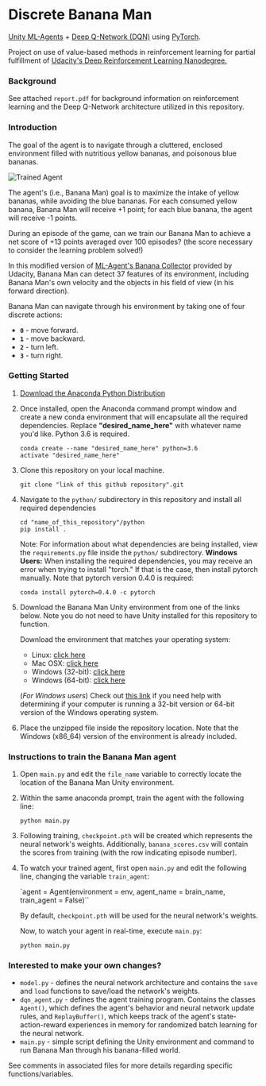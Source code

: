 [//]: # (Image References)

[image1]: https://user-images.githubusercontent.com/10624937/42135619-d90f2f28-7d12-11e8-8823-82b970a54d7e.gif "Trained Agent"

# Discrete Banana Man
[Unity ML-Agents](https://unity3d.com/machine-learning) + [Deep Q-Network (DQN)](https://deepmind.com/research/dqn/) using [PyTorch](https://pytorch.org/).

Project on use of value-based methods in reinforcement learning for partial fulfillment of [Udacity's Deep Reinforcement Learning Nanodegree.](https://www.udacity.com/course/deep-reinforcement-learning-nanodegree--nd893)

### Background

See attached ```report.pdf``` for background information on reinforcement learning and the Deep Q-Network architecture utilized in this repository.

### Introduction

The goal of the agent is to navigate through a cluttered, enclosed environment filled with nutritious yellow bananas, and poisonous blue bananas.

![Trained Agent][image1]

The agent's (i.e., Banana Man) goal is to maximize the intake of yellow bananas, while avoiding the blue bananas. For each consumed yellow banana, Banana Man will receive +1 point; for each blue banana, the agent will receive -1 points.

During an episode of the game, can we train our Banana Man to achieve a net score of +13 points averaged over 100 episodes? (the score necessary to consider the learning problem solved!)

In this modified version of [ML-Agent's Banana Collector](https://github.com/Unity-Technologies/ml-agents/blob/master/docs/Learning-Environment-Examples.md) provided by Udacity, Banana Man can detect 37 features of its environment, including Banana Man's own velocity and the objects in his field of view (in his forward direction).

Banana Man can navigate through his environment by taking one of four discrete actions:
- **`0`** - move forward.
- **`1`** - move backward.
- **`2`** - turn left.
- **`3`** - turn right.

### Getting Started
1. [Download the Anaconda Python Distribution](https://www.anaconda.com/download/)

2. Once installed, open the Anaconda command prompt window and create a new conda environment that will encapsulate all the required dependencies. Replace **"desired_name_here"** with whatever name you'd like. Python 3.6 is required.

    `conda create --name "desired_name_here" python=3.6`  
    `activate "desired_name_here"`

3. Clone this repository on your local machine.

    `git clone "link of this github repository".git`  

4. Navigate to the `python/` subdirectory in this repository and install all required dependencies

    `cd "name_of_this_repository"/python`  
    `pip install .`

    Note: For information about what dependencies are being installed, view the `requirements.py` file inside the `python/` subdirectory. **Windows Users:** When installing the required dependencies, you may receive an error when trying to install "torch." If that is the case, then install pytorch manually. Note that pytorch version 0.4.0 is required:

    `conda install pytorch=0.4.0 -c pytorch`

5. Download the Banana Man Unity environment from one of the links below.  Note you do not need to have Unity installed for this repository to function.

    Download the environment that matches your operating system:
    - Linux: [click here](https://s3-us-west-1.amazonaws.com/udacity-drlnd/P1/Banana/Banana_Linux.zip)
    - Mac OSX: [click here](https://s3-us-west-1.amazonaws.com/udacity-drlnd/P1/Banana/Banana.app.zip)
    - Windows (32-bit): [click here](https://s3-us-west-1.amazonaws.com/udacity-drlnd/P1/Banana/Banana_Windows_x86.zip)
    - Windows (64-bit): [click here](https://s3-us-west-1.amazonaws.com/udacity-drlnd/P1/Banana/Banana_Windows_x86_64.zip)

    (_For Windows users_) Check out [this link](https://support.microsoft.com/en-us/help/827218/how-to-determine-whether-a-computer-is-running-a-32-bit-version-or-64) if you need help with determining if your computer is running a 32-bit version or 64-bit version of the Windows operating system.

6. Place the unzipped file inside the repository location. Note that the Windows (x86_64) version of the environment is already included.

### Instructions to train the Banana Man agent

1. Open `main.py` and edit the `file_name` variable to correctly locate the location of the Banana Man Unity environment.

2. Within the same anaconda prompt, train the agent with the following line:

    `python main.py`

3. Following training, `checkpoint.pth` will be created which represents the neural network's weights. Additionally, `banana_scores.csv` will contain the scores from training (with the row indicating episode number).

4. To watch your trained agent, first open `main.py` and edit the following line, changing the variable `train_agent`:

    `agent = Agent(environment = env, agent_name = brain_name, train_agent = False)``

    By default, `checkpoint.pth` will be used for the neural network's weights.

    Now, to watch your agent in real-time, execute `main.py`:

    `python main.py`

### Interested to make your own changes?

- `model.py` - defines the neural network architecture and contains the `save` and `load` functions to save/load the network's weights.
- `dqn_agent.py` - defines the agent training program. Contains the classes `Agent()`, which defines the agent's behavior and neural network update rules, and `ReplayBuffer()`, which keeps track of the agent's state-action-reward experiences in memory for randomized batch learning for the neural network.
- `main.py` - simple script defining the Unity environment and command to run Banana Man through his banana-filled world.

See comments in associated files for more details regarding specific functions/variables.

